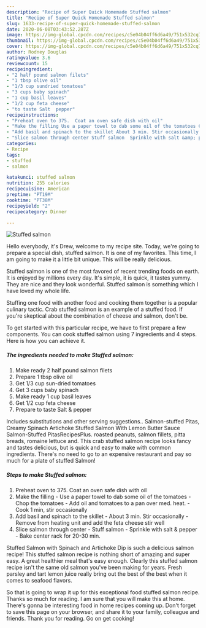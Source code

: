 ```yaml
---
description: "Recipe of Super Quick Homemade Stuffed salmon"
title: "Recipe of Super Quick Homemade Stuffed salmon"
slug: 1633-recipe-of-super-quick-homemade-stuffed-salmon
date: 2020-06-08T03:43:52.287Z
image: https://img-global.cpcdn.com/recipes/c5e04b04ff6d6a49/751x532cq70/stuffed-salmon-recipe-main-photo.jpg
thumbnail: https://img-global.cpcdn.com/recipes/c5e04b04ff6d6a49/751x532cq70/stuffed-salmon-recipe-main-photo.jpg
cover: https://img-global.cpcdn.com/recipes/c5e04b04ff6d6a49/751x532cq70/stuffed-salmon-recipe-main-photo.jpg
author: Rodney Douglas
ratingvalue: 3.6
reviewcount: 15
recipeingredient:
- "2 half pound salmon filets"
- "1 tbsp olive oil"
- "1/3 cup sundried tomatoes"
- "3 cups baby spinach"
- "1 cup basil leaves"
- "1/2 cup feta cheese"
- "to taste Salt  pepper"
recipeinstructions:
- "Preheat oven to 375.  Coat an oven safe dish with oil"
- "Make the filling Use a paper towel to dab some oil of the tomatoes Chop the tomatoes Add oil and tomatoes to a pan over med. heat. Cook 1 min, stir occasionally"
- "Add basil and spinach to the skillet About 3 min. Stir occasionally  Remove from heating unit and add the feta cheese stir well"
- "Slice salmon through center Stuff salmon  Sprinkle with salt &amp; pepper Bake center rack for 20-30 min."
categories:
- Recipe
tags:
- stuffed
- salmon

katakunci: stuffed salmon 
nutrition: 255 calories
recipecuisine: American
preptime: "PT19M"
cooktime: "PT38M"
recipeyield: "2"
recipecategory: Dinner

---
```



![Stuffed salmon](https://img-global.cpcdn.com/recipes/c5e04b04ff6d6a49/751x532cq70/stuffed-salmon-recipe-main-photo.jpg)

Hello everybody, it's Drew, welcome to my recipe site. Today, we're going to prepare a special dish, stuffed salmon. It is one of my favorites. This time, I am going to make it a little bit unique. This will be really delicious.

Stuffed salmon is one of the most favored of recent trending foods on earth. It is enjoyed by millions every day. It's simple, it is quick, it tastes yummy. They are nice and they look wonderful. Stuffed salmon is something which I have loved my whole life.

Stuffing one food with another food and cooking them together is a popular culinary tactic. Crab stuffed salmon is an example of a stuffed food. If you&#39;re skeptical about the combination of cheese and salmon, don&#39;t be.


To get started with this particular recipe, we have to first prepare a few components. You can cook stuffed salmon using 7 ingredients and 4 steps. Here is how you can achieve it.

<!--inarticleads1-->

##### The ingredients needed to make Stuffed salmon:

1. Make ready 2 half pound salmon filets
1. Prepare 1 tbsp olive oil
1. Get 1/3 cup sun-dried tomatoes
1. Get 3 cups baby spinach
1. Make ready 1 cup basil leaves
1. Get 1/2 cup feta cheese
1. Prepare to taste Salt &amp; pepper


Includes substitutions and other serving suggestions.. Salmon-stuffed Pitas, Creamy Spinach Artichoke Stuffed Salmon With Lemon Butter Sauce Salmon-Stuffed PitasRecipesPlus. roasted peanuts, salmon fillets, pitta breads, romaine lettuce and. This crab stuffed salmon recipe looks fancy and tastes delicious, but is quick and easy to make with common ingredients. There&#39;s no need to go to an expensive restaurant and pay so much for a plate of stuffed Salmon! 

<!--inarticleads2-->

##### Steps to make Stuffed salmon:

1. Preheat oven to 375.  Coat an oven safe dish with oil
1. Make the filling - Use a paper towel to dab some oil of the tomatoes - Chop the tomatoes - Add oil and tomatoes to a pan over med. heat. - Cook 1 min, stir occasionally
1. Add basil and spinach to the skillet - About 3 min. Stir occasionally  - Remove from heating unit and add the feta cheese stir well
1. Slice salmon through center - Stuff salmon  - Sprinkle with salt &amp; pepper - Bake center rack for 20-30 min.


Stuffed Salmon with Spinach and Artichoke Dip is such a delicious salmon recipe! This stuffed salmon recipe is nothing short of amazing and super easy. A great healthier meal that&#39;s easy enough. Clearly this stuffed salmon recipe isn&#39;t the same old salmon you&#39;ve been making for years. Fresh parsley and tart lemon juice really bring out the best of the best when it comes to seafood flavors. 

So that is going to wrap it up for this exceptional food stuffed salmon recipe. Thanks so much for reading. I am sure that you will make this at home. There's gonna be interesting food in home recipes coming up. Don't forget to save this page on your browser, and share it to your family, colleague and friends. Thank you for reading. Go on get cooking!
